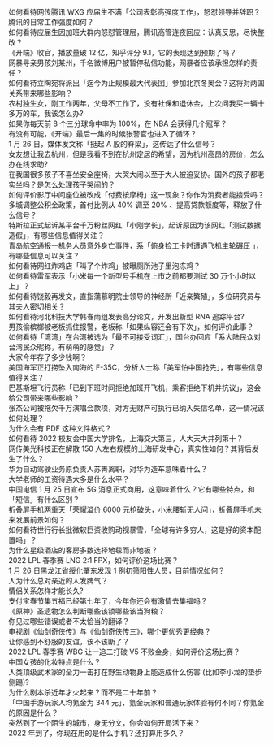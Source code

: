 如何看待网传腾讯 WXG 应届生不满「公司表彰高强度工作」，怒怼领导并辞职？腾讯的日常工作强度如何？  
如何看待应届生因加班大群内怒怼管理层，腾讯高管连夜回应：认真反思，尽快整改？  
《开端》收官，播放量破 12 亿，知乎评分 9.1，它的表现达到预期了吗？  
网暴寻亲男孩刘某州，千名微博用户被暂停私信功能，网暴者应该承担怎样的责任？  
如何看待立陶宛将派出「迄今为止规模最大代表团」参加北京冬奥会？这将对两国关系带来哪些影响？  
农村独生女，刚工作两年，父母不工作了，没有社保和退休金，上次问我买一辆十多万的车，我该怎么办?  
如果你每天前 8 个三分球命中率为 100%，在 NBA 会获得几个冠军？  
有没有可能，《开端》最后一集的时候张警官也进入了循环？  
1 月 26 日，媒体发文称「挺起 A 股的脊梁」，这传达了什么信号？  
女友想让我去杭州，但是我看不到在杭州定居的希望，因为杭州高昂的房价，怎么办在线求助?  
在我国很多孩子不喜坐安全座椅，大哭大闹以至于大人被迫妥协。国外的孩子都老实坐吗？是怎么处理孩子哭闹的？  
如何评价影厅中间座位被改成「付费按摩椅」这一现象？你作为消费者能接受吗？  
多城调整公积金政策，首付比例从 40% 调至 20% 、提高贷款额度等，释放了什么信号？  
特斯拉正式起诉某平台千万粉丝网红「小刚学长」，起诉原因为该网红「测试数据造假」，有哪些信息值得关注？  
青岛航空通报一机务人员意外身亡事件，系「俯身捡工卡时遭遇飞机主轮碾压 」，有哪些信息可以关注？  
如何看待网红炸鸡店「叫了个炸鸡」被曝厕所池子里泡冻鸡？  
如何看待雷军表示「小米每一个新型号手机在上市之前都要测试 30 万个小时以上」？  
如何看待饶毅再发文，直指蒲慕明院士领导的神经所「近亲繁殖」，多位研究员与其夫人密切相关？  
如何看待河北科技大学韩春雨组发表高分论文，开发出新型 RNA 追踪平台?  
男孩偷槟榔被老板抓住报警，老板称「如果纵容还会有下次」，如何评价此事？  
如何看待「湾湾」在台湾被选为「最不可接受词汇」，国台办回应「系大陆民众对台湾民众昵称，有萌萌的感觉」？  
大家今年存了多少钱啊？  
美国海军正打捞坠入南海的 F-35C，分析人士称「美军怕中国抢先」，有哪些信息值得关注？  
巴基斯坦飞行员称「已到下班时间拒绝加班开飞机，乘客拒绝下机并抗议」，这会给公司带来哪些影响？  
张杰公司被拖欠千万演唱会款项，对方无财产可执行已纳入失信名单，这一情况该如何处理？  
为什么会有 PDF 这种文件格式？  
如何看待 2022 校友会中国大学排名，上海交大第三，人大天大并列第十？  
网传美光科技正在解散 150 人左右规模的上海研发中心，真实性如何？其背后发生了什么？  
华为自动驾驶业务原负责人苏箐离职，对华为造车意味着什么？  
大学老师的工资待遇大多是什么水平？  
中国电信 1 月 25 日宣布 5G 消息正式商用，这意味着什么？它有哪些特点，和「短信」有什么区别？  
折叠屏手机两重天「荣耀溢价 6000 元抢破头，小米腰斩无人问」，折叠屏手机未来发展前景如何？  
如何看待世行行长批微软巨资收购动视暴雪，「全球有许多穷人，这是好的资本配置吗」？  
为什么星级酒店的客房多数选择地毯而非地板？  
2022 LPL 春季赛 LNG 2:1 FPX，如何评价这场比赛？  
1 月 26 日黑龙江省绥化肇东发现 1 例初筛阳性人员，目前情况如何？  
人为什么总对亲近的人发脾气？  
情侣关系怎样才能长久?  
支付宝春节集五福已经第七年了，今年你还会有激情去集福吗？  
《原神》圣遗物怎么判断哪些该锁哪些该当狗粮？  
你见过哪些错误或者不太恰当的翻译？  
电视剧《仙剑奇侠传》与《仙剑奇侠传三》，哪个更优秀更经典？  
让你感到不舒服的友谊，该不该断了？  
2022 LPL 春季赛 WBG 让一追二打破 V5 不败金身，如何评价这场比赛？  
中国女孩的化妆特点是什么？  
人类顶级武术家的全力一击打在野生动物身上能造成什么伤害 (比如李小龙的垫步侧踢)?  
为什么剧本杀近年才火起来？而不是二十年前？  
「中国手游玩家人均氪金为 344 元」，氪金玩家和普通玩家体验有何不同？你氪金的原因是什么？  
突然到了一个陌生的城市，身无分文，你会如何开局活下来？  
2022 年到了，你现在用的是什么手机？还打算用多久？  
